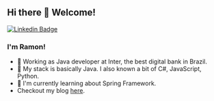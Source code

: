 ## Hi there 👋  Welcome!

[![Linkedin Badge](https://img.shields.io/badge/-LinkedIn-blue?style=flat-square&logo=Linkedin&logoColor=white&link=https://www.linkedin.com/in/ramoncunha/)](https://www.linkedin.com/in/ramoncunha/)

### I'm Ramon! 

- 💼 Working as Java developer at Inter, the best digital bank in Brazil.
- 🚀 My stack is basically Java. I also known a bit of C#, JavaScript, Python.
- 🌱 I'm currently learning about Spring Framework.
- Checkout my blog [here](https://ramoncunha.netlify.app/).
<!--
**ramoncunha/ramoncunha** is a ✨ _special_ ✨ repository because its `README.md` (this file) appears on your GitHub profile.

Here are some ideas to get you started:

- 🔭 I’m currently working on ...
- 🌱 I’m currently learning ...
- 👯 I’m looking to collaborate on ...
- 🤔 I’m looking for help with ...
- 💬 Ask me about ...
- 📫 How to reach me: ...
- 😄 Pronouns: ...
- ⚡ Fun fact: ...
-->
